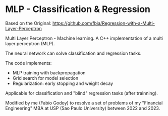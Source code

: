 # MLP - Classification & Regression

Based on the Original: https://github.com/fbia/Regression-with-a-Multi-Layer-Perceptron

Multi Layer Perceptron - Machine learning. 
A C++ implementation of a multi layer perceptron (MLP).

The neural network can solve classification and regression tasks.

The code implements:
- MLP training with backpropagation
- Grid search for model selection
- Regularization: early stopping and weight decay

Applicable for classification and "blind" regression tasks (after trainning).

Modified by me (Fabio Godoy) to resolve a set of problems of my "Financial Engineering" MBA at USP (Sao Paulo University) between 2022 and 2023.
